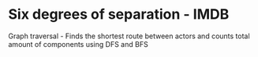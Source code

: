 # Six degrees of separation - IMDB
 Graph traversal - Finds the shortest route between actors and counts total amount of components using DFS and BFS
